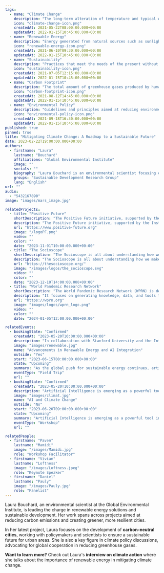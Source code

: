 ```yaml
---
tags:
  - name: "Climate Change"
    description: "The long-term alteration of temperature and typical weather patterns in a place."
    icon: "climate-change-icon.png"
    createdAt: 2021-05-22T08:00:00.000+00:00
    updatedAt: 2022-01-15T10:45:00.000+00:00
  - name: "Renewable Energy"
    description: "Energy generated from natural sources such as sunlight, wind, and water."
    icon: "renewable-energy-icon.png"
    createdAt: 2021-06-10T09:30:00.000+00:00
    updatedAt: 2022-01-15T10:45:00.000+00:00
  - name: "Sustainability"
    description: "Practices that meet the needs of the present without compromising the ability of future generations to meet their own needs."
    icon: "sustainability-icon.png"
    createdAt: 2021-07-05T12:15:00.000+00:00
    updatedAt: 2022-01-15T10:45:00.000+00:00
  - name: "Carbon Footprint"
    description: "The total amount of greenhouse gases produced by human activities, measured in carbon dioxide equivalents."
    icon: "carbon-footprint-icon.png"
    createdAt: 2021-08-12T14:45:00.000+00:00
    updatedAt: 2022-01-15T10:45:00.000+00:00
  - name: "Environmental Policy"
    description: "Guidelines and principles aimed at reducing environmental harm and promoting sustainability."
    icon: "environmental-policy-icon.png"
    createdAt: 2021-09-18T16:30:00.000+00:00
    updatedAt: 2022-01-15T10:45:00.000+00:00
published: true
pinned: true
title: "Mitigating Climate Change: A Roadmap to a Sustainable Future"
date: 2023-02-22T19:00:00.000+00:00
authors:
  - firstname: "Laura"
    lastname: "Bouchard"
    affiliations: "Global Environmental Institute"
    image: ""
    socials: ""
    biography: "Laura Bouchard is an environmental scientist focusing on climate change mitigation and renewable energy solutions."
    groups: "Sustainable Development Research Group"
    lang: "English"
url: ""
audio:
  - "5432167890"
image: "images/mars_image.jpg"

relatedProjects:
  - title: "Positive Future"
    shortDescription: "The Positive Future initiative, supported by the Institut d'études avancées de Paris and the Fondation 2100"
    description: "The Positive Future initiative, supported by the Institut d'études avancées de Paris and the Fondation 2100, aims to make foresight work widely known"
    url: "https://www.positive-future.org"
    image: "/logoPF.png"
    video: ""
    color: ""
    date: "2023-11-01T10:00:00.000+00:00"
  - title: "The Socioscope"
    shortDescription: "The Socioscope is all about understanding how we make our world more sustainable, especially when it comes to food"
    description: "The Socioscope is all about understanding how we make our world more sustainable, especially when it comes to food"
    url: "https://thesocioscope.org/"
    image: "/images/logos/the_socioscope.svg"
    video: ""
    color: ""
    date: "2023-12-10T14:00:00.000+00:00"
  - title: "World Pandemic Research Network"
    shortDescription: "The World Pandemic Research Network (WPRN) is dedicated to facilitating international collaboration in pandemic research"
    description: "It focuses on generating knowledge, data, and tools that can be shared across nations to better understand and combat pandemics. Through partnerships with institutions like the Institut d'Études Avancées de Paris (Paris IAS), WPRN brings together leading experts to address the complex challenges posed by global health crises"
    url: "https://wprn.org"
    image: "images/logos/wprn_logo.png"
    video: ""
    color: ""
    date: "2024-01-05T12:00:00.000+00:00"

relatedEvents:
  - bookingState: "Confirmed"
    createdAt: "2023-05-20T10:00:00.000+00:00"
    description: "In collaboration with Stanford University and the International Energy Agency"
    image: "images/renewable.jpg"
    name: "Advancements in Renewable Energy and AI Integration"
    outside: "Yes"
    start: "2023-06-15T08:00:00.000+00:00"
    state: "Upcoming"
    summary: "As the global push for sustainable energy continues, artificial intelligence is playing a pivotal role in optimizing renewable energy systems"
    eventType: "Field Trip"
    url: ""
  - bookingState: "Confirmed"
    createdAt: "2023-05-20T10:00:00.000+00:00"
    description: "Artificial Intelligence is emerging as a powerful tool in the fight against climate change"
    image: "images/climat.jpg"
    name: "AI and Climate Change"
    outside: "No"
    start: "2023-06-20T09:00:00.000+00:00"
    state: "Upcoming"
    summary: "Artificial Intelligence is emerging as a powerful tool in the fight against climate change"
    eventType: "Workshop"
    url: ""

relatedPeople:
  - firstname: "Paven"
    lastname: "Mamidi"
    image: "/images/Mamidi.jpg"
    role: "Workshop Facilitator"
  - firstname: "Vivian"
    lastname: "Loftness"
    image: "/images/Loftness.jpeg"
    role: "Keynote Speaker"
  - firstname: "Daniel"
    lastname: "Pauly"
    image: "/images/Pauly.jpg"
    role: "Panelist"
---
```


Laura Bouchard, an environmental scientist at the Global Environmental Institute, is leading the charge in renewable energy solutions and sustainable development. Her work spans across projects aimed at reducing carbon emissions and creating greener, more resilient cities.

In her latest project, Laura focuses on the development of **carbon-neutral cities**, working with policymakers and scientists to ensure a sustainable future for urban areas. She is also a key figure in climate policy discussions, advocating for global cooperation in reducing greenhouse gases.

**Want to learn more?** Check out Laura's **interview on climate action** where she talks about the importance of renewable energy in mitigating climate change.
